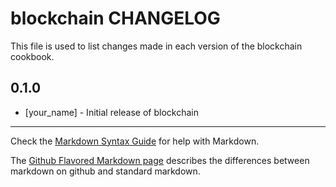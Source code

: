 # blockchain CHANGELOG

This file is used to list changes made in each version of the blockchain cookbook.

## 0.1.0
- [your_name] - Initial release of blockchain

- - -
Check the [Markdown Syntax Guide](http://daringfireball.net/projects/markdown/syntax) for help with Markdown.

The [Github Flavored Markdown page](http://github.github.com/github-flavored-markdown/) describes the differences between markdown on github and standard markdown.
